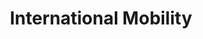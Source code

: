 ---
title: "International Mobility"
#image: 
slug: "mobility"
style:
    background: "#8fbcbb"
    color: "#eceff4"

menu:
  main:
    name: International Mobility
    weight: 300
    params:
      icon: earth
---